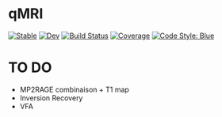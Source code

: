 # qMRI

[![Stable](https://img.shields.io/badge/docs-stable-blue.svg)](https://aTrotier.github.io/qMRI.jl/stable)
[![Dev](https://img.shields.io/badge/docs-dev-blue.svg)](https://aTrotier.github.io/qMRI.jl/dev)
[![Build Status](https://github.com/aTrotier/qMRI.jl/actions/workflows/CI.yml/badge.svg?branch=main)](https://github.com/aTrotier/qMRI.jl/actions/workflows/CI.yml?query=branch%3Amain)
[![Coverage](https://codecov.io/gh/aTrotier/qMRI.jl/branch/main/graph/badge.svg)](https://codecov.io/gh/aTrotier/qMRI.jl)
[![Code Style: Blue](https://img.shields.io/badge/code%20style-blue-4495d1.svg)](https://github.com/invenia/BlueStyle)

# TO DO
- MP2RAGE combinaison + T1 map
- Inversion Recovery
- VFA